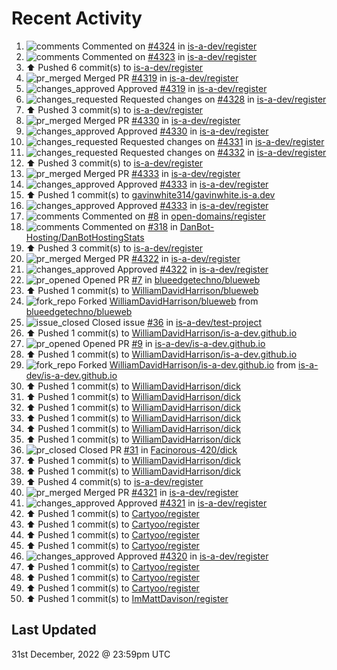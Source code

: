 # Recent Activity

<!--RECENT_ACTIVITY:start-->
1. ![comments](https://cdn.jsdelivr.net/gh/Readme-Workflows/Readme-Icons@main/icons/octicons/Comment.svg) Commented on [#4324](https://github.com/is-a-dev/register/pull/4324#discussion_r1059689187) in [is-a-dev/register](https://github.com/is-a-dev/register)
2. ![comments](https://cdn.jsdelivr.net/gh/Readme-Workflows/Readme-Icons@main/icons/octicons/Comment.svg) Commented on [#4323](https://github.com/is-a-dev/register/pull/4323#discussion_r1059689149) in [is-a-dev/register](https://github.com/is-a-dev/register)
3. ⬆️ Pushed 6 commit(s) to [is-a-dev/register](https://github.com/is-a-dev/register)
4. ![pr_merged](https://cdn.jsdelivr.net/gh/Readme-Workflows/Readme-Icons@main/icons/octicons/PullRequestMerged.svg) Merged PR [#4319](https://github.com/is-a-dev/register/pull/4319) in [is-a-dev/register](https://github.com/is-a-dev/register)
5. ![changes_approved](https://cdn.jsdelivr.net/gh/Readme-Workflows/Readme-Icons@main/icons/octicons/ApprovedChanges.svg) Approved [#4319](https://github.com/is-a-dev/register/pull/4319#pullrequestreview-1233379360) in [is-a-dev/register](https://github.com/is-a-dev/register)
6. ![changes_requested](https://cdn.jsdelivr.net/gh/Readme-Workflows/Readme-Icons@main/icons/octicons/RequestedChanges.svg) Requested changes on [#4328](https://github.com/is-a-dev/register/pull/4328#pullrequestreview-1233379348) in [is-a-dev/register](https://github.com/is-a-dev/register)
7. ⬆️ Pushed 3 commit(s) to [is-a-dev/register](https://github.com/is-a-dev/register)
8. ![pr_merged](https://cdn.jsdelivr.net/gh/Readme-Workflows/Readme-Icons@main/icons/octicons/PullRequestMerged.svg) Merged PR [#4330](https://github.com/is-a-dev/register/pull/4330) in [is-a-dev/register](https://github.com/is-a-dev/register)
9. ![changes_approved](https://cdn.jsdelivr.net/gh/Readme-Workflows/Readme-Icons@main/icons/octicons/ApprovedChanges.svg) Approved [#4330](https://github.com/is-a-dev/register/pull/4330#pullrequestreview-1233379283) in [is-a-dev/register](https://github.com/is-a-dev/register)
10. ![changes_requested](https://cdn.jsdelivr.net/gh/Readme-Workflows/Readme-Icons@main/icons/octicons/RequestedChanges.svg) Requested changes on [#4331](https://github.com/is-a-dev/register/pull/4331#pullrequestreview-1233379272) in [is-a-dev/register](https://github.com/is-a-dev/register)
11. ![changes_requested](https://cdn.jsdelivr.net/gh/Readme-Workflows/Readme-Icons@main/icons/octicons/RequestedChanges.svg) Requested changes on [#4332](https://github.com/is-a-dev/register/pull/4332#pullrequestreview-1233379262) in [is-a-dev/register](https://github.com/is-a-dev/register)
12. ⬆️ Pushed 3 commit(s) to [is-a-dev/register](https://github.com/is-a-dev/register)
13. ![pr_merged](https://cdn.jsdelivr.net/gh/Readme-Workflows/Readme-Icons@main/icons/octicons/PullRequestMerged.svg) Merged PR [#4333](https://github.com/is-a-dev/register/pull/4333) in [is-a-dev/register](https://github.com/is-a-dev/register)
14. ![changes_approved](https://cdn.jsdelivr.net/gh/Readme-Workflows/Readme-Icons@main/icons/octicons/ApprovedChanges.svg) Approved [#4333](https://github.com/is-a-dev/register/pull/4333#pullrequestreview-1233379221) in [is-a-dev/register](https://github.com/is-a-dev/register)
15. ⬆️ Pushed 1 commit(s) to [gavinwhite314/gavinwhite.is-a.dev](https://github.com/gavinwhite314/gavinwhite.is-a.dev)
16. ![changes_approved](https://cdn.jsdelivr.net/gh/Readme-Workflows/Readme-Icons@main/icons/octicons/ApprovedChanges.svg) Approved [#4333](https://github.com/is-a-dev/register/pull/4333#pullrequestreview-1233379183) in [is-a-dev/register](https://github.com/is-a-dev/register)
17. ![comments](https://cdn.jsdelivr.net/gh/Readme-Workflows/Readme-Icons@main/icons/octicons/Comment.svg) Commented on [#8](https://github.com/open-domains/register/issues/8#issuecomment-1368294399) in [open-domains/register](https://github.com/open-domains/register)
18. ![comments](https://cdn.jsdelivr.net/gh/Readme-Workflows/Readme-Icons@main/icons/octicons/Comment.svg) Commented on [#318](https://github.com/DanBot-Hosting/DanBotHostingStats/pull/318#issuecomment-1368294364) in [DanBot-Hosting/DanBotHostingStats](https://github.com/DanBot-Hosting/DanBotHostingStats)
19. ⬆️ Pushed 3 commit(s) to [is-a-dev/register](https://github.com/is-a-dev/register)
20. ![pr_merged](https://cdn.jsdelivr.net/gh/Readme-Workflows/Readme-Icons@main/icons/octicons/PullRequestMerged.svg) Merged PR [#4322](https://github.com/is-a-dev/register/pull/4322) in [is-a-dev/register](https://github.com/is-a-dev/register)
21. ![changes_approved](https://cdn.jsdelivr.net/gh/Readme-Workflows/Readme-Icons@main/icons/octicons/ApprovedChanges.svg) Approved [#4322](https://github.com/is-a-dev/register/pull/4322#pullrequestreview-1233349326) in [is-a-dev/register](https://github.com/is-a-dev/register)
22. ![pr_opened](https://cdn.jsdelivr.net/gh/Readme-Workflows/Readme-Icons@main/icons/octicons/PullRequestOpened.svg) Opened PR [#7](https://github.com/blueedgetechno/blueweb/pull/7) in [blueedgetechno/blueweb](https://github.com/blueedgetechno/blueweb)
23. ⬆️ Pushed 1 commit(s) to [WilliamDavidHarrison/blueweb](https://github.com/WilliamDavidHarrison/blueweb)
24. ![fork_repo](https://cdn.jsdelivr.net/gh/Readme-Workflows/Readme-Icons@main/icons/octicons/ForkedRepository.svg) Forked [WilliamDavidHarrison/blueweb](https://github.com/WilliamDavidHarrison/blueweb) from [blueedgetechno/blueweb](https://github.com/blueedgetechno/blueweb)
25. ![issue_closed](https://cdn.jsdelivr.net/gh/Readme-Workflows/Readme-Icons@main/icons/octicons/IssueClosed.svg) Closed issue [#36](https://github.com/is-a-dev/test-project/issues/36) in [is-a-dev/test-project](https://github.com/is-a-dev/test-project)
26. ⬆️ Pushed 1 commit(s) to [WilliamDavidHarrison/is-a-dev.github.io](https://github.com/WilliamDavidHarrison/is-a-dev.github.io)
27. ![pr_opened](https://cdn.jsdelivr.net/gh/Readme-Workflows/Readme-Icons@main/icons/octicons/PullRequestOpened.svg) Opened PR [#9](https://github.com/is-a-dev/is-a-dev.github.io/pull/9) in [is-a-dev/is-a-dev.github.io](https://github.com/is-a-dev/is-a-dev.github.io)
28. ⬆️ Pushed 1 commit(s) to [WilliamDavidHarrison/is-a-dev.github.io](https://github.com/WilliamDavidHarrison/is-a-dev.github.io)
29. ![fork_repo](https://cdn.jsdelivr.net/gh/Readme-Workflows/Readme-Icons@main/icons/octicons/ForkedRepository.svg) Forked [WilliamDavidHarrison/is-a-dev.github.io](https://github.com/WilliamDavidHarrison/is-a-dev.github.io) from [is-a-dev/is-a-dev.github.io](https://github.com/is-a-dev/is-a-dev.github.io)
30. ⬆️ Pushed 1 commit(s) to [WilliamDavidHarrison/dick](https://github.com/WilliamDavidHarrison/dick)
31. ⬆️ Pushed 1 commit(s) to [WilliamDavidHarrison/dick](https://github.com/WilliamDavidHarrison/dick)
32. ⬆️ Pushed 1 commit(s) to [WilliamDavidHarrison/dick](https://github.com/WilliamDavidHarrison/dick)
33. ⬆️ Pushed 1 commit(s) to [WilliamDavidHarrison/dick](https://github.com/WilliamDavidHarrison/dick)
34. ⬆️ Pushed 1 commit(s) to [WilliamDavidHarrison/dick](https://github.com/WilliamDavidHarrison/dick)
35. ⬆️ Pushed 1 commit(s) to [WilliamDavidHarrison/dick](https://github.com/WilliamDavidHarrison/dick)
36. ![pr_closed](https://cdn.jsdelivr.net/gh/Readme-Workflows/Readme-Icons@main/icons/octicons/PullRequestClosed.svg) Closed PR [#31](https://github.com/Facinorous-420/dick/pull/31) in [Facinorous-420/dick](https://github.com/Facinorous-420/dick)
37. ⬆️ Pushed 1 commit(s) to [WilliamDavidHarrison/dick](https://github.com/WilliamDavidHarrison/dick)
38. ⬆️ Pushed 1 commit(s) to [WilliamDavidHarrison/dick](https://github.com/WilliamDavidHarrison/dick)
39. ⬆️ Pushed 4 commit(s) to [is-a-dev/register](https://github.com/is-a-dev/register)
40. ![pr_merged](https://cdn.jsdelivr.net/gh/Readme-Workflows/Readme-Icons@main/icons/octicons/PullRequestMerged.svg) Merged PR [#4321](https://github.com/is-a-dev/register/pull/4321) in [is-a-dev/register](https://github.com/is-a-dev/register)
41. ![changes_approved](https://cdn.jsdelivr.net/gh/Readme-Workflows/Readme-Icons@main/icons/octicons/ApprovedChanges.svg) Approved [#4321](https://github.com/is-a-dev/register/pull/4321#pullrequestreview-1233330585) in [is-a-dev/register](https://github.com/is-a-dev/register)
42. ⬆️ Pushed 1 commit(s) to [Cartyoo/register](https://github.com/Cartyoo/register)
43. ⬆️ Pushed 1 commit(s) to [Cartyoo/register](https://github.com/Cartyoo/register)
44. ⬆️ Pushed 1 commit(s) to [Cartyoo/register](https://github.com/Cartyoo/register)
45. ⬆️ Pushed 1 commit(s) to [Cartyoo/register](https://github.com/Cartyoo/register)
46. ![changes_approved](https://cdn.jsdelivr.net/gh/Readme-Workflows/Readme-Icons@main/icons/octicons/ApprovedChanges.svg) Approved [#4320](https://github.com/is-a-dev/register/pull/4320#pullrequestreview-1233320515) in [is-a-dev/register](https://github.com/is-a-dev/register)
47. ⬆️ Pushed 1 commit(s) to [Cartyoo/register](https://github.com/Cartyoo/register)
48. ⬆️ Pushed 1 commit(s) to [Cartyoo/register](https://github.com/Cartyoo/register)
49. ⬆️ Pushed 1 commit(s) to [Cartyoo/register](https://github.com/Cartyoo/register)
50. ⬆️ Pushed 1 commit(s) to [ImMattDavison/register](https://github.com/ImMattDavison/register)
<!--RECENT_ACTIVITY:end-->

## Last Updated
<!--RECENT_ACTIVITY:last_update-->
31st December, 2022 @ 23:59pm UTC
<!--RECENT_ACTIVITY:last_update_end-->
